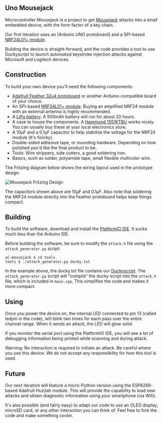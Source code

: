 Uno Mousejack
-------------

Microcontroller Mousejack is a project to get [Mousejack](https://www.mousejack.com) attacks into a small embedded device, with the form factor of a key chain.

Our first iteration uses an [Arduino UNO protoboard] and a SPI-based [NRF24L01+ module](http://www.icstation.com/22dbm-100mw-nrf24l01ppalna-wireless-transmission-module-p-4677.html).

Building the device is straight-forward, and the code provides a tool to use Duckyscript to launch automated keystroke injection attacks against Microsoft and Logitech devices.

Construction
------------

To build your own device you'll need the following components:
 - [Adafruit Feather 32u4 protoboard](https://www.adafruit.com/products/2771) or another Arduino-compatible board of your choice.
 - An SPI-based [NRF24L01+ module](http://www.icstation.com/22dbm-100mw-nrf24l01ppalna-wireless-transmission-module-p-4677.html). Buying an amplified NRF24 module with an external antenna is highly recommended.
 - A [LiPo battery](https://www.adafruit.com/products/1578). A 500mAh battery will run for about 20 hours.
 - A case to house the components. A [Hammond 1551KTBU](http://www.hammondmfg.com/dwg9TBU.htm) works nicely. You can usually buy these at your local electronics store.
 - A 10μF and a 0.1μF capacitor to help stabilize the voltage for the NRF24 module (it's finicky).
 - Double-sided adhesive tape, or mounting hardware. Depending on how polished you'd like the final product to be.
 - Tools: Wire strippers, side cutters, a good soldering iron.
 - Basics, such as solder, polyamide tape, small flexible multicolor wire.

 The Fritzing diagram below shows the wiring layout used in the prototype design:

 ![Mousejack Fritzing Design](https://raw.githubusercontent.com/phikshun/uC_mousejack/master/tools/mousejack.png)

 The capacitors shown above are 10μF and 0.1μF. Also note that soldering the NRF24 module directly into the Feather protoboard helps keep things compact.

 Building
 --------

 To build the software, download and install the [PlatformIO IDE](http://platformio.org/platformio-ide). It sucks much less than the Arduino IDE.

 Before building the software, be sure to modify the `attack.h` file using the `attack_generator.py` script:

 ```
 uC-mousejack $ cd tools
 tools $ ./attack_generator.py ducky.txt
 ```

 In the example above, the ducky.txt file contains our [Duckyscript](https://github.com/hak5darren/USB-Rubber-Ducky/wiki/Duckyscript). The `attack_generator.py` script will "compile" the ducky script into the `attack.h` file, which is included in `main.cpp`. This simplifies the code and makes it more compact.

 Using
 -----

 Once you power the device on, the internal LED connected to pin 13 (called ledpin in the code), will blink two times for each pass over the entire channel range. When it sends an attack, the LED will glow solid.

 If you monitor the serial port using the PlatformIO IDE, you will see a lot of debugging information being printed while scanning and during attack.

 Warning: No interaction is required to initiate an attack. Be careful where you use this device. We do not accept any responsibility for how this tool is used.

 Future
 ------

 Our next iteration will feature a micro-Python version using the ESP8266-based Adafruit Huzzah module. This will provide the capability to load new attacks and obtain diagnostic information using your smartphone (via Wifi).

 It's also possible (and fairly easy) to adapt our code to use an OLED display, microSD card, or any other interaction you can think of. Feel free to fork the code and make something cooler.
